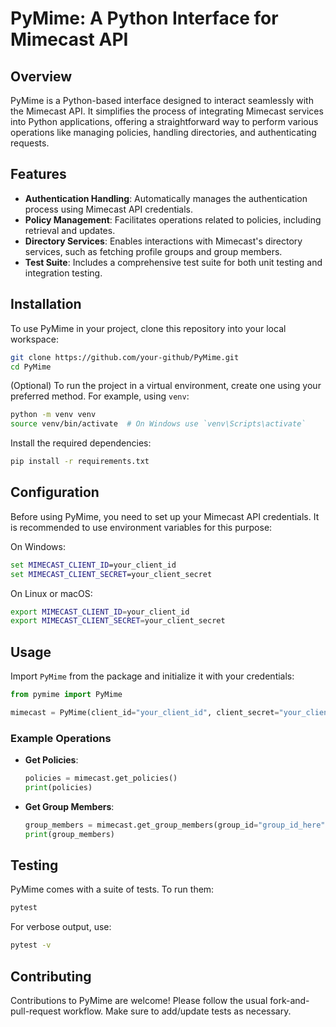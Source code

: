 # PyMime: A Python Interface for Mimecast API

## Overview

PyMime is a Python-based interface designed to interact seamlessly with the Mimecast API. It simplifies the process of integrating Mimecast services into Python applications, offering a straightforward way to perform various operations like managing policies, handling directories, and authenticating requests.

## Features

- **Authentication Handling**: Automatically manages the authentication process using Mimecast API credentials.
- **Policy Management**: Facilitates operations related to policies, including retrieval and updates.
- **Directory Services**: Enables interactions with Mimecast's directory services, such as fetching profile groups and group members.
- **Test Suite**: Includes a comprehensive test suite for both unit testing and integration testing.

## Installation

To use PyMime in your project, clone this repository into your local workspace:

```bash
git clone https://github.com/your-github/PyMime.git
cd PyMime
```

(Optional) To run the project in a virtual environment, create one using your preferred method. For example, using `venv`:

```bash
python -m venv venv
source venv/bin/activate  # On Windows use `venv\Scripts\activate`
```

Install the required dependencies:

```bash
pip install -r requirements.txt
```

## Configuration

Before using PyMime, you need to set up your Mimecast API credentials. It is recommended to use environment variables for this purpose:

On Windows:

```cmd
set MIMECAST_CLIENT_ID=your_client_id
set MIMECAST_CLIENT_SECRET=your_client_secret
```

On Linux or macOS:

```bash
export MIMECAST_CLIENT_ID=your_client_id
export MIMECAST_CLIENT_SECRET=your_client_secret
```

## Usage

Import `PyMime` from the package and initialize it with your credentials:

```python
from pymime import PyMime

mimecast = PyMime(client_id="your_client_id", client_secret="your_client_secret")
```

### Example Operations

- **Get Policies**:

  ```python
  policies = mimecast.get_policies()
  print(policies)
  ```

- **Get Group Members**:

  ```python
  group_members = mimecast.get_group_members(group_id="group_id_here")
  print(group_members)
  ```

## Testing

PyMime comes with a suite of tests. To run them:

```bash
pytest
```

For verbose output, use:

```bash
pytest -v
```

## Contributing

Contributions to PyMime are welcome! Please follow the usual fork-and-pull-request workflow. Make sure to add/update tests as necessary.